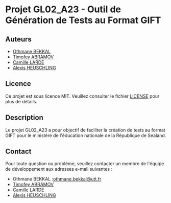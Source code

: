 # Projet GL02_A23 - Outil de Génération de Tests au Format GIFT

## Auteurs
- [Othmane BEKKAL](https://github.com/0thmane1)
- [Timofey ABRAMOV](https://github.com/Tim843)
- [Camille LARDE](https://github.com/Camillelrd)
- [Alexis HEUSCHLING](https://github.com/PetiteGrange)
## Licence
Ce projet est sous licence MIT. Veuillez consulter le fichier [LICENSE](LICENSE) pour plus de détails.
## Description
Le projet GL02_A23 a pour objectif de faciliter la création de tests au format GIFT pour le ministère de l'éducation nationale de la République de Sealand.




## Contact
Pour toute question ou problème, veuillez contacter un membre de l'équipe de développement aux adresses e-mail suivantes :
- Othmane BEKKAL :othmane.bekkal@utt.fr
- [Timofey ABRAMOV](mailto:timofey.abramov@utt.fr)
- [Camille LARDE](mailto:camille.larde@utt.fr)
- [Alexis HEUSCHLING](mailto:alexis.heuschling@utt.fr)
 
